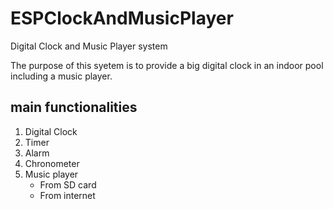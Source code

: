 # ESPClockAndMusicPlayer
Digital Clock and Music Player system

The purpose of this syetem is to provide a big digital clock in an indoor pool including a music player.

## main functionalities
1. Digital Clock
2. Timer
3. Alarm
4. Chronometer
5. Music player
   - From SD card
   - From internet
